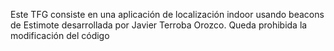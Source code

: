 Este TFG consiste en una aplicación de localización indoor usando beacons de Estimote desarrollada por Javier Terroba Orozco. Queda prohibida la modificación del código
